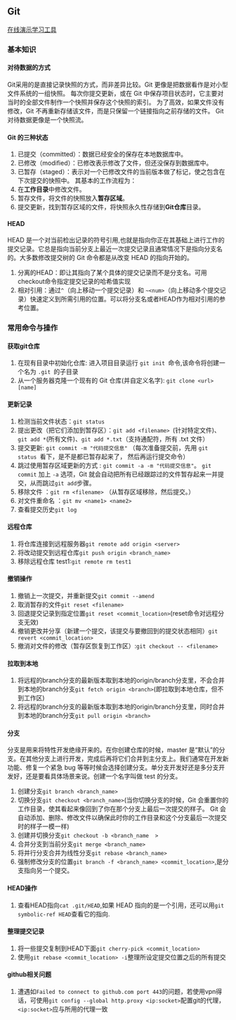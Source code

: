 ## Git
[在线演示学习工具](https://oschina.gitee.io/learn-git-branching/ )
### 基本知识
#### 对待数据的方式
 Git采用的是直接记录快照的方式，而非差异比较。Git 更像是把数据看作是对小型文件系统的一组快照。 每次你提交更新，或在 Git 中保存项目状态时，它主要对当时的全部文件制作一个快照并保存这个快照的索引。 为了高效，如果文件没有修改，Git 不再重新存储该文件，而是只保留一个链接指向之前存储的文件。 Git 对待数据更像是一个快照流。
#### Git 的三种状态
1. 已提交（committed）：数据已经安全的保存在本地数据库中。
2. 已修改（modified）：已修改表示修改了文件，但还没保存到数据库中。
3. 已暂存（staged）：表示对一个已修改文件的当前版本做了标记，使之包含在下次提交的快照中。
其基本的工作流程为：
1. 在**工作目录**中修改文件。
2. 暂存文件，将文件的快照放入**暂存区域**。
3. 提交更新，找到暂存区域的文件，将快照永久性存储到**Git仓库**目录。
#### HEAD
HEAD 是一个对当前检出记录的符号引用,也就是指向你正在其基础上进行工作的提交记录。它总是指向当前分支上最近一次提交记录且通常情况下是指向分支名的。大多数修改提交树的 Git 命令都是从改变 HEAD 的指向开始的。
1. 分离的HEAD：即让其指向了某个具体的提交记录而不是分支名。可用checkout命令指定提交记录的哈希值实现
2. 相对引用：通过`^`（向上移动一个提交记录）和 `~<num>`（向上移动多个提交记录）快速定义到所需引用的位置。可以将分支名或者HEAD作为相对引用的参考位置。

### 常用命令与操作
#### 获取git仓库
1. 在现有目录中初始化仓库: 进入项目目录运行 `git init `命令,该命令将创建一个名为 `.git `的子目录
2. 从一个服务器克隆一个现有的 Git 仓库(并自定义名字): `git clone <url> [name]`
#### 更新记录
1. 检测当前文件状态：`git status`
2. 提出更改（把它们添加到暂存区）：`git add <filename> `(针对特定文件)、`git add *`(所有文件)、`git add *.txt`（支持通配符，所有 .txt 文件）
3. 提交更新: `git commit -m "代码提交信息"` （每次准备提交前，先用 `git status `看下，是不是都已暂存起来了， 然后再运行提交命令）
4. 跳过使用暂存区域更新的方式 : `git commit -a -m "代码提交信息"`。 `git commit` 加上 `-a` 选项，Git 就会自动把所有已经跟踪过的文件暂存起来一并提交，从而跳过` git add `步骤。
5. 移除文件 ：`git rm <filename>` （从暂存区域移除，然后提交。）
6. 对文件重命名 ：`git mv <name1> <name2>`
7. 查看提交历史`git log`
#### 远程仓库
1. 将仓库连接到远程服务器`git remote add origin <server>`
2. 将改动提交到远程仓库`git push origin <branch_name>`
3. 移除远程仓库 test1:`git remote rm test1`
#### 撤销操作
1. 撤销上一次提交，并重新提交`git commit --amend`
2. 取消暂存的文件`git reset <filename>`
3. 回退提交记录到指定位置`git reset <commit_location>`(reset命令对远程分支无效)
4. 撤销更改并分享（新建一个提交，该提交与要撤回到的提交状态相同）`git revert <commit_location>`
5. 撤消对文件的修改（暂存区恢复到工作区）:`git checkout -- <filename>`
#### 拉取到本地
1. 将远程的branch分支的最新版本取到本地的origin/branch分支里，不会合并到本地的branch分支`git fetch origin <branch>`(即拉取到本地仓库，但不到工作区)
2. 将远程的branch分支的最新版本取到本地的origin/branch分支里，同时合并到本地的branch分支`git pull origin <branch>`
#### 分支
分支是用来将特性开发绝缘开来的。在你创建仓库的时候，master 是“默认”的分支。在其他分支上进行开发，完成后再将它们合并到主分支上。我们通常在开发新功能、修复一个紧急 bug 等等时候会选择创建分支。单分支开发好还是多分支开发好，还是要看具体场景来说。创建一个名字叫做 test 的分支。
1. 创建分支`git branch <branch_name>`
2. 切换分支`git checkout <branch_name>`(当你切换分支的时候，Git 会重置你的工作目录，使其看起来像回到了你在那个分支上最后一次提交的样子。 Git 会自动添加、删除、修改文件以确保此时你的工作目录和这个分支最后一次提交时的样子一模一样)
3. 创建并切换分支`git checkout -b <branch_name  >`
4. 合并分支到当前分支`git merge <branch_name>`
5. 将并行分支合并为线性分支`git rebase <branch_name>`
6. 强制修改分支的位置`git branch -f <branch_name> <commit_location>`,是分支指向另一个提交。
#### HEAD操作
1. 查看HEAD指向`cat .git/HEAD`,如果 HEAD 指向的是一个引用，还可以用`git symbolic-ref HEAD`查看它的指向.
#### 整理提交记录
1. 将一些提交复制到HEAD下面`git cherry-pick <commit_location>`
2. 使用`git rebase <commit_location> -i`整理所设定提交位置之后的所有提交

#### github相关问题
1. 遭遇如`Failed to connect to github.com port 443`的问题，若使用vpn得话，可使用`git config --global http.proxy <ip:socket>`配置git的代理，`<ip:socket>`应与所用的代理一致
